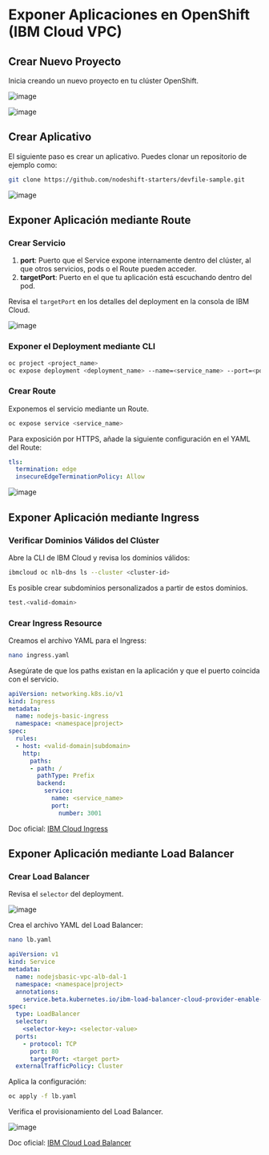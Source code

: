 # Exponer Aplicaciones en OpenShift (IBM Cloud VPC)

## Crear Nuevo Proyecto

Inicia creando un nuevo proyecto en tu clúster OpenShift.

![image](https://github.com/user-attachments/assets/3b4422f8-316f-4d88-8adf-4a1e5d851c9b)

![image](https://github.com/user-attachments/assets/13647ab9-e83a-40b0-aac7-896b5f151574)

## Crear Aplicativo

El siguiente paso es crear un aplicativo. Puedes clonar un repositorio de ejemplo como:

```bash
git clone https://github.com/nodeshift-starters/devfile-sample.git
```

![image](https://github.com/user-attachments/assets/90de5d8b-7e65-4a2d-905c-e6ffdebb5002)

## Exponer Aplicación mediante Route

### Crear Servicio

1. **port**: Puerto que el Service expone internamente dentro del clúster, al que otros servicios, pods o el Route pueden acceder.
2. **targetPort**: Puerto en el que tu aplicación está escuchando dentro del pod.

Revisa el `targetPort` en los detalles del deployment en la consola de IBM Cloud.

![image](https://github.com/user-attachments/assets/6e7c3932-f069-4f7c-af0a-24525513c817)

### Exponer el Deployment mediante CLI

```bash
oc project <project_name>
oc expose deployment <deployment_name> --name=<service_name> --port=<port_number> --target-port=<target_port_number>
```

### Crear Route

Exponemos el servicio mediante un Route.

```bash
oc expose service <service_name>
```

Para exposición por HTTPS, añade la siguiente configuración en el YAML del Route:

```yaml
tls:
  termination: edge
  insecureEdgeTerminationPolicy: Allow
```

![image](https://github.com/user-attachments/assets/8d101169-d459-4269-9853-809db482770c)

## Exponer Aplicación mediante Ingress

### Verificar Dominios Válidos del Clúster

Abre la CLI de IBM Cloud y revisa los dominios válidos:

```bash
ibmcloud oc nlb-dns ls --cluster <cluster-id>
```

Es posible crear subdominios personalizados a partir de estos dominios.

```bash
test.<valid-domain>
```

### Crear Ingress Resource

Creamos el archivo YAML para el Ingress:

```bash
nano ingress.yaml
```

Asegúrate de que los paths existan en la aplicación y que el puerto coincida con el servicio.

```yaml
apiVersion: networking.k8s.io/v1
kind: Ingress
metadata:
  name: nodejs-basic-ingress
  namespace: <namespace|project>
spec:
  rules:
  - host: <valid-domain|subdomain>
    http:
      paths:
      - path: /
        pathType: Prefix
        backend:
          service:
            name: <service_name>
            port:
              number: 3001
```

Doc oficial: [IBM Cloud Ingress](https://cloud.ibm.com/docs/openshift?topic=openshift-ingress-public-expose)

## Exponer Aplicación mediante Load Balancer

### Crear Load Balancer

Revisa el `selector` del deployment.

![image](https://github.com/user-attachments/assets/2e04cbed-5125-47cf-9aaf-84d16c299ae6)

Crea el archivo YAML del Load Balancer:

```bash
nano lb.yaml
```

```yaml
apiVersion: v1
kind: Service
metadata:
  name: nodejsbasic-vpc-alb-dal-1
  namespace: <namespace|project>
  annotations:
    service.beta.kubernetes.io/ibm-load-balancer-cloud-provider-enable-features: '{"public": "true"}'
spec:
  type: LoadBalancer
  selector:
    <selector-key>: <selector-value>
  ports:
    - protocol: TCP
      port: 80      
      targetPort: <target port>  
  externalTrafficPolicy: Cluster 
```

Aplica la configuración:

```bash
oc apply -f lb.yaml
```

Verifica el provisionamiento del Load Balancer.

![image](https://github.com/user-attachments/assets/3db735e2-95aa-4ace-9819-0d00248cb368)

Doc oficial: [IBM Cloud Load Balancer](https://cloud.ibm.com/docs/openshift?topic=openshift-load-balancer)
